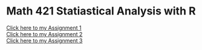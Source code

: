 # Math 421 Statiastical Analysis with R 

[Click here to my Assignment 1](Assignment1.html)  
[Click here to my Assignment 2](Assignment2.html)    
[Click here to my Assignment 3](Assignment3.html)